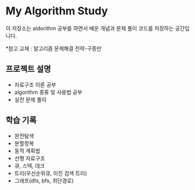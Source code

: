# My Algorithm Study

이 저장소는 aldorithm 공부를 하면서 배운 개념과 문제 풀이 코드를 저장하는 공간입니다.

*참고 교재 : 
알고리즘 문제해결 전략-구종만

## 프로젝트 설명
- 자료구조 이론 공부
- algorithm 종류 및 사용법 공부
- 실전 문제 풀이

## 학습 기록
- 완전탐색
- 분할정복
- 동적 계획법
- 선형 자료구조
- 큐, 스텍, 데크
- 트리(우선순위큐, 이진 검색 트리)
- 그래프(dfs, bfs, 최단경로)
